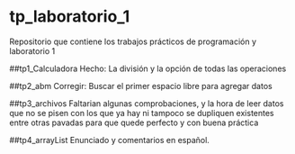 # tp_laboratorio_1
Repositorio que contiene los trabajos prácticos de programación y laboratorio 1

##tp1_Calculadora
Hecho: La división y la opción de todas las operaciones

##tp2_abm
Corregir: Buscar el primer espacio libre para agregar datos

##tp3_archivos
Faltarian algunas comprobaciones, y la hora de leer datos que no se pisen con los que ya hay ni tampoco se dupliquen existentes entre otras pavadas para que quede perfecto y con buena práctica

##tp4_arrayList
Enunciado y comentarios en español.
